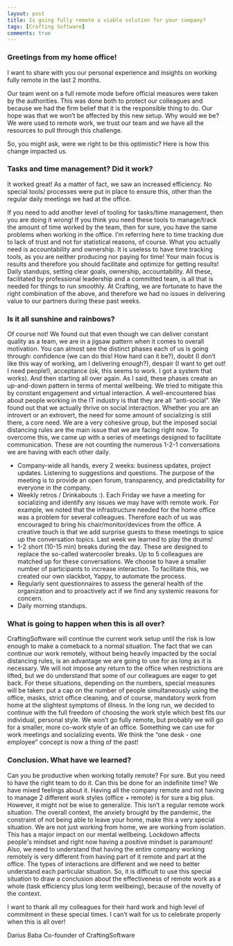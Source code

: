 ```yaml
---
layout: post
title: Is going fully remote a viable solution for your company?
tags: [Crafting Software]
comments: true
---
```


### Greetings from my home office!

I want to share with you our personal experience and insights on working fully remote in the last 2 months.

Our team went on a full remote mode before official measures were taken by the authorities. This was done both to protect our colleagues and because we had the firm belief that it is the responsible thing to do. Our hope was that we won’t be affected by this new setup. Why would we be? We were used to remote work, we trust our team and we have all the resources to pull through this challenge.

So, you might ask, were we right to be this optimistic? Here is how this change impacted us.

### Tasks and time management? Did it work?
It worked great! As a matter of fact, we saw an increased efficiency. No special tools/ processes were put in place to ensure this, other than the regular daily meetings we had at the office.  

If you need to add another level of tooling for tasks/time management, then you are doing it wrong! If you think you need these tools to manage/track the amount of time worked by the team, then for sure, you have the same problems when working in the office. I’m referring here to time tracking due to lack of trust and not for statistical reasons, of course. What you actually need is accountability and ownership. It is useless to have time tracking tools, as you are neither producing nor paying for time! Your main focus is results and therefore you should facilitate and optimize for getting results!
Daily standups, setting clear goals, ownership, accountability. All these, facilitated by professional leadership and a committed team,  is all that is needed for things to run smoothly.
At Crafting, we are fortunate to have the right combination of the above, and therefore we had no issues in delivering value to our partners during these past weeks. 

### Is it all sunshine and rainbows?
Of course not! We found out that even though we can deliver constant quality as a team, we are in a jigsaw pattern when it comes to overall motivation. You can almost see the distinct phases each of us is going through: confidence (we can do this! How hard can it be?), doubt (I don’t like this way of working, am I delivering enough?), despair (I want to get out! I need people!), acceptance (ok, this seems to work. I got a system that works). And then starting all over again.
As I said, these phases create an up-and-down pattern in terms of mental wellbeing. We tried to mitigate this by constant engagement and virtual interaction. A well-encountered bias about people working in the IT industry is that they are all “anti-social”. We found out that we actually thrive on social interaction. Whether you are an introvert or an extrovert, the need for some amount of socializing is still there, a core need. We are a very cohesive group, but the imposed social distancing rules are the main issue that we are facing right now. To overcome this, we came up with a series of meetings designed to facilitate communication. These are not counting the numerous  1-2-1 conversations we are having with each other daily.
* Company-wide all hands, every 2 weeks: business updates, project updates. Listening to suggestions and questions. The purpose of the meeting is to provide an open forum,  transparency, and predictability for everyone in the company.
* Weekly retros / Drinkabouts  :). Each Friday we have a meeting for socializing and identify any issues we may have with remote work. For example, we noted that the infrastructure needed for the home office was a problem for several colleagues. Therefore each of us was encouraged to bring his chair/monitor/devices from the office. 
A creative touch is that we add surprise guests to these meetings to spice up the conversation topics. Last week we learned to play the drums!
* 1-2 short (10-15 min) breaks during the day. These are designed to replace the so-called watercooler breaks. Up to 5 colleagues are matched up for these conversations. We choose to have a smaller number of participants to increase interaction. To facilitate this, we created our own slackbot, Yappy, to automate the process.
* Regularly sent questionnaires to assess the general health of the organization and to proactively act if we find any systemic reasons for concern.
* Daily morning standups. 

### What is going to happen when this is all over?
CraftingSoftware will continue the current work setup until the risk is low enough to make a comeback to a normal situation. The fact that we can continue our work remotely, without being heavily impacted by the social distancing rules, is an advantage we are going to use for as long as it is necessary. We will not impose any return to the office when restrictions are lifted, but we do understand that some of our colleagues are eager to get back. For these situations, depending on the numbers, special measures will be taken: put a cap on the number of people simultaneously using the office, masks, strict office cleaning, and of course, mandatory work from home at the slightest symptoms of illness.
In the long run, we decided to continue with the full freedom of choosing the work style which best fits our individual, personal style. We won’t go fully remote, but probably we will go for a smaller, more co-work style of an office. Something we can use for work meetings and socializing events. We think the “one desk - one employee” concept is now a thing of the past!

### Conclusion. What have we learned?
Can you be productive when working totally remote? For sure. But you need to have the right team to do it. Can this be done for an indefinite time? We have mixed feelings about it. Having all the company remote and not having to manage 2 different work styles (office + remote) is for sure a big plus. 
However, it might not be wise to generalize. This isn’t a regular remote work situation. The overall context, the anxiety brought by the pandemic, the constraint of not being able to leave your home, make this a very special situation. We are not just working from home, we are working from isolation. This has a major impact on our mental wellbeing. Lockdown affects people's mindset and right now having a positive mindset is paramount! 
Also, we need to understand that having the entire company working remotely is very different from having part of it remote and part at the office. The types of interactions are different and we need to better understand each particular situation. 
So, it is difficult to use this special situation to draw a conclusion about the effectiveness of remote work as a whole (task efficiency plus long term wellbeing), because of the novelty of the context.

I want to thank all my colleagues for their hard work and high level of commitment in these special times. I can’t wait for us to celebrate properly when this is all over!

Darius Baba
Co-founder of CraftingSoftware
